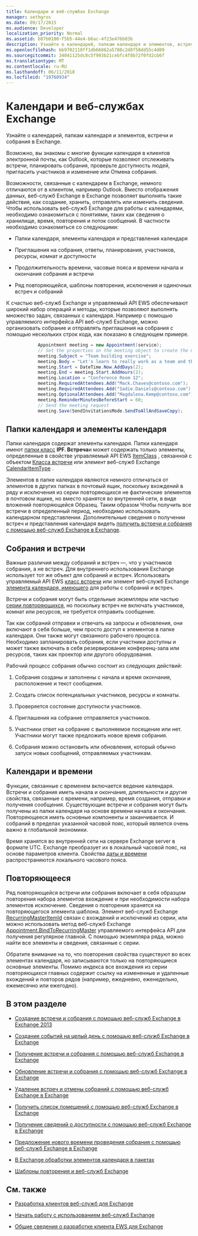 ```yaml
---
title: Календари и веб-службах Exchange
manager: sethgros
ms.date: 09/17/2015
ms.audience: Developer
localization_priority: Normal
ms.assetid: b87b0180-f5b5-44e4-b6ac-4f23e476b03b
description: Узнайте о календарей, папкам календаря и элементов, встречи и собрания в Exchange.
ms.openlocfilehash: bb9702118ff1db66862a5788c2d8f58dd55c4d09
ms.sourcegitcommit: 34041125dc8c5f993b21cebfc4f8b72f0fd2cb6f
ms.translationtype: MT
ms.contentlocale: ru-RU
ms.lasthandoff: 06/11/2018
ms.locfileid: "19760934"
---
```

# <a name="calendars-and-ews-in-exchange"></a>Календари и веб-службах Exchange

Узнайте о календарей, папкам календаря и элементов, встречи и собрания в Exchange.
  
Возможно, вы знакомы с многие функции календаря в клиентов электронной почты, как Outlook, которые позволяют отслеживать встречи, планировать собрания, проверьте доступность людей, пригласить участников и изменение или Отмена собрания.
  
Возможности, связанные с календарем в Exchange, немного отличаются от в клиентом, например Outlook. Вместо отображения данных, веб-служб Exchange в Exchange позволяет выполнять такие действия, как создание, хранить, отправлять или изменить сведения. Чтобы использовать веб-служб Exchange для работы с календарями, необходимо ознакомиться с понятиями, таких как сведения о хранилище, время, повторения и поток сообщений. В частности необходимо ознакомиться со следующими:
  
- Папки календаря, элементы календаря и представления календаря
    
- Приглашения на собрания, ответы, планирования, участников, ресурсы, комнат и доступности
    
- Продолжительность времени, часовые пояса и времени начала и окончания собрания и встречи
    
- Ряд повторяющейся, шаблоны повторения, исключения и одиночных встреч и собраний
    
К счастью веб-служб Exchange и управляемый API EWS обеспечивают широкий набор операций и методы, которые позволяют выполнять множество задач, связанных с календаря. Например с помощью управляемого интерфейса API веб-служб Exchange, можно организовать собрание и отправлять приглашения на собрания с помощью нескольких строк кода, как показано в следующем примере.
  
```cs
            Appointment meeting = new Appointment(service);
            // Set the properties on the meeting object to create the meeting.
            meeting.Subject = "Team building exercise";
            meeting.Body = "Let's learn to really work as a team and then have lunch!";
            meeting.Start = DateTime.Now.AddDays(2);
            meeting.End = meeting.Start.AddHours(2);
            meeting.Location = "Conference Room 12";
            meeting.RequiredAttendees.Add("Mack.Chaves@contoso.com");
            meeting.RequiredAttendees.Add("Sadie.Daniels@contoso.com");
            meeting.OptionalAttendees.Add("Magdalena.Kemp@contoso.com");
            meeting.ReminderMinutesBeforeStart = 60;
            // Send the meeting request
            meeting.Save(SendInvitationsMode.SendToAllAndSaveCopy);

```

## <a name="calendar-folders-and-calendar-items"></a>Папки календаря и элементы календаря
<a name="bk_CalendarFolder"> </a>

Папки календаря содержат элементы календаря. Папки календаря имеют [папки класс](http://msdn.microsoft.com/library/0041d135-2869-4612-89a5-d1aa86aa1093%28Office.15%29.aspx) **IPF. Встреча**и может содержать только элементы, определенные в свойстве управляемый API EWS [ItemClass](http://msdn.microsoft.com/en-us/library/microsoft.exchange.webservices.data.item.itemclass%28v=exchg.80%29.aspx) , связанной с объектом [Класса встречи](http://msdn.microsoft.com/en-us/library/microsoft.exchange.webservices.data.appointment%28v=exchg.80%29.aspx) или элемент веб-служб Exchange [CalendarItemType](http://msdn.microsoft.com/library/1feb0788-adf7-4a7c-830c-005214ad930f%28Office.15%29.aspx) . 
  
Элементов в папке календаря являются немного отличаться от элементов в других папках в почтовый ящик, поскольку вхождений в ряду и исключения из серии повторяющихся не фактические элементов в почтовом ящике, но вместо хранятся во внутренней сети, в виде вложений повторяющейся Образец. Таким образом Чтобы получить все встречи в определенный период, необходимо использовать календарном представлении. Дополнительные сведения о получении встреч и представления календаря видеть [получить встречи и собрания с помощью веб-служб Exchange в Exchange](how-to-get-appointments-and-meetings-by-using-ews-in-exchange.md).
  
## <a name="meetings-and-appointments"></a>Собрания и встречи
<a name="bk_meetings"> </a>

Важные различия между собраний и встреч —, что у участников собрания, а не встреч. Для внутреннего использования Exchange использует тот же объект для собраний и встреч. Использовать управляемый API EWS [класс встречи](http://msdn.microsoft.com/en-us/library/microsoft.exchange.webservices.data.appointment%28v=exchg.80%29.aspx) или элемент веб-служб Exchange [элемента календаря, имеющего](http://msdn.microsoft.com/library/b0c1fd27-b6da-46e5-88b8-88f00c71ba80%28Office.15%29.aspx) для работы с собраний и встреч. 
  
Встречи и собрания могут быть отдельные экземпляры или частью [серии повторяющихся](recurrence-patterns-and-ews.md), но поскольку встреч не включать участников, комнат или ресурсов, не требуется отправить сообщение.
  
Так как собраний отправки и отвечать на запросы и обновления, они включают в себя больше, чем просто доступ к элементов в папке календаря. Они также могут связанного рабочего процесса. Необходимо запланировать собрания, если участники доступны и может также включать в себя резервирование конференц-зала или ресурсов, таких как проектор или другого оборудования.
  
Рабочий процесс собрания обычно состоит из следующих действий:
  
1. Собрания созданы и заполнены с начала и время окончания, расположение и текст сообщения.
    
2. Создать список потенциальных участников, ресурсы и комнаты.
    
3. Проверяется состояние доступности участников. 
    
4. Приглашения на собрание отправляется участников.
    
5. Участники ответ на собрание с выполняемое посещение или нет. Участники могут также предложить новое время собрания.
    
6. Собрания можно остановить или обновления, который обычно запуск новых сообщений, отправляемых участникам.
    
## <a name="calendars-and-time"></a>Календари и времени
<a name="bk_Time"> </a>

Функции, связанные с временем включается ведение календаря. Встречи и собрания иметь начала и окончания, длительности и другие свойства, связанные с времени, например, время создания, отправки и получения сообщения. Существующие встречи и собрания могут быть получены из папки календаря на основе времени начала и окончания. Повторяющееся иметь основные компоненты и заканчивается. И собраний в пределах указанной часовой пояс, который является очень важно в глобальной экономики.
  
Время хранятся во внутренней сети на сервере Exchange server в формате UTC. Exchange преобразует их в локальный часовой пояс, на основе параметров клиента. Свойства [даты и времени](http://msdn.microsoft.com/library/9c6ecd4c-779c-4fa5-8082-dd2bc0a751f4%28Office.15%29.aspx) распространяются локального часового пояса. 
  
## <a name="recurring-series"></a>Повторяющееся
<a name="bk_recurrence"> </a>

Ряд повторяющейся встречи или собрания включает в себя образцом повторения набора элементов вхождение и при необходимости набора элементов исключение. Сведения о повторения хранятся на повторяющегося элемента шаблона. Элемент веб-служб Exchange [RecurringMasterItemId](http://msdn.microsoft.com/library/5800b58c-f3d7-4d8f-acc0-d13e02f4e258%28Office.15%29.aspx) связан с вхождений и исключений из серии, или можно использовать метод веб-служб Exchange [Appointment.BindToRecurringMaster](http://msdn.microsoft.com/en-us/library/dd635978%28v=EXCHG.80%29.aspx) управляемого интерфейса API для получения регулярное главной. С помощью экземпляра ряда, можно найти все элементы и сведения, связанные с серии. 
  
Обратите внимание на то, что повторения свойства существуют во всех элементах календаря, но записываются только на повторяющиеся основные элементы. Помимо индекса все вхождения из серии повторяющихся главных содержит ссылку на измененные и удаленные вхождений и повторов рядов (например, ежедневно, еженедельно, ежемесячно или ежегодно).
  
## <a name="in-this-section"></a>В этом разделе
<a name="bk_inthissection"> </a>

- [Создание встречи и собрания с помощью веб-служб Exchange в Exchange 2013](how-to-create-appointments-and-meetings-by-using-ews-in-exchange-2013.md)
    
- [Создание событий на целый день с помощью веб-служб Exchange в Exchange](how-to-create-all-day-events-by-using-ews-in-exchange.md)
    
- [Получение встречи и собрания с помощью веб-служб Exchange в Exchange](how-to-get-appointments-and-meetings-by-using-ews-in-exchange.md)
    
- [Обновление встречи и собрания с помощью веб-служб Exchange в Exchange](how-to-update-appointments-and-meetings-by-using-ews-in-exchange.md)
    
- [Удаление встреч и отмены собраний с помощью веб-служб Exchange в Exchange](how-to-delete-appointments-and-cancel-meetings-by-using-ews-in-exchange.md)
    
- [Получить список помещений с помощью веб-служб Exchange в Exchange](how-to-get-room-lists-by-using-ews-in-exchange.md)
    
- [Получение сведений о доступности с помощью веб-служб Exchange в Exchange](how-to-get-free-busy-information-by-using-ews-in-exchange.md)
    
- [Предложение нового времени проведения собрания с помощью веб-служб Exchange в Exchange](how-to-propose-a-new-meeting-time-by-using-ews-in-exchange.md)
    
- [В Exchange обработки элементов календаря в пакетах](how-to-process-calendar-items-in-batches-in-exchange.md)
    
- [Шаблоны повторения и веб-служб Exchange](recurrence-patterns-and-ews.md)
    
## <a name="see-also"></a>См. также


- [Разработка клиентов веб-служб для Exchange](develop-web-service-clients-for-exchange.md)
    
- [Начать работу с использованием веб-служб Exchange](start-using-web-services-in-exchange.md)
    
- [Общие сведения о разработке клиента EWS для Exchange](ews-client-design-overview-for-exchange.md)
    

